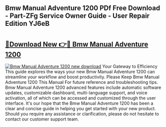 ## Bmw Manual Adventure 1200 PDf Free Download - Part-ZFg Service Owner Guide - User Repair Edition YJ6eB

# <h2><a href="http://bc79441.oget.top/?id=Bmw+Manual+Adventure+1200">🔗Download New 👉🔴 Bmw Manual Adventure 1200</a></h2>

[![Bmw Manual Adventure 1200 new download](https://i.imgur.com/5g1atiW.png)](http://bc79441.oget.top/?id=Bmw+Manual+Adventure+1200)
Your Gateway to Efficiency This guide explores the ways your new Bmw Manual Adventure 1200 can streamline your workflow and boost productivity. Please Keep Bmw Manual Adventure 1200 This Manual For future reference and troubleshooting tips. Bmw Manual Adventure 1200 advanced features include automatic software updates, customizable dashboard, multi-language support, and voice activation, all of which can be accessed and customized through the user interface. It's our hope that the Bmw Manual Adventure 1200 has been a clear and concise guide in helping you get started with your new product. Should you require any assistance or clarification, please do not hesitate to contact our customer support team.
